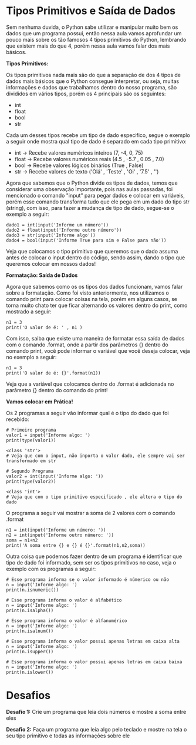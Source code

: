 # Tipos Primitivos e Saída de Dados

Sem nenhuma duvida, o Python sabe utilizar e manipular muito bem os dados que um programa possui, então nessa aula vamos aprofundar um pouco mais sobre os tão famosos 4 tipos primitivos do Python, lembrando que existem mais do que 4, porém nessa aula vamos falar dos mais básicos.

**Tipos Primitivos:**

Os tipos primitivos nada mais são do que a separação de dos 4 tipos de dados mais básicos que o Python consegue interpretar, ou seja, muitas informações e dados que trabalhamos dentro do nosso programa, são divididos em vários tipos, porém os 4 principais são os seguintes:

- int
- float
- bool
- str

Cada um desses tipos recebe um tipo de dado especifico, segue o exemplo a seguir onde mostra qual tipo de dado é separado em cada tipo primitivo:

- int -> Recebe valores numéricos inteiros (7, -4, 0, 75)
- float -> Recebe valores numéricos reais (4.5 , -5.7 , 0.05 , 7.0)
- bool -> Recebe valores lógicos binários (True , False)
- str -> Recebe valores de texto ('Olá' , 'Teste' , 'Oi' , '7.5' , '')

Agora que sabemos que o Python divide os tipos de dados, temos que considerar uma observação importante, pois nas aulas passadas, foi mencionado o comando "input" para pegar dados e colocar em variáveis, porém esse comando transforma tudo que ele pega em um dado do tipo str (string), com isso, para fazer a mudança de tipo de dado, segue-se o exemplo a seguir:

    dado1 = int(input('Informe um número'))
    dado2 = float(input('Informe outro número'))
    dado3 = str(input('Informe algo'))
    dado4 = bool(input('Informe True para sim e False para não'))

Veja que colocamos o tipo primitivo que queremos que o dado assuma antes de colocar o input dentro do código, sendo assim, dando o tipo que queremos colocar em nossos dados!
    
**Formatação: Saída de Dados**

Agora que sabemos como os os tipos dos dados funcionam, vamos falar sobre a formatação. Como foi visto anteriormente, nos utilizamos o comando print para colocar coisas na tela, porém em alguns casos, se torna muito chato ter que ficar alternando os valores dentro do print, como mostrado a seguir:

    n1 = 3
    print('O valor de é: ' , n1 )

Com isso, saiba que existe uma maneira de formatar essa saída de dados com o comando .format, onde a partir dos parâmetros {} dentro do comando print, você pode informar o variável que você deseja colocar, veja no exemplo a seguir:

    n1 = 3
    print('O valor de é: {}'.format(n1))

Veja que a variável que colocamos dentro do .format é adicionada no parâmetro {} dentro do comando do print!

**Vamos colocar em Prática!**

Os 2 programas a seguir vão informar qual é o tipo do dado que foi recebido:

    # Primeiro programa
    valor1 = input('Informe algo: ')
    print(type(valor1))
    
    <class 'str'>
    # Veja que com o input, não inporta o valor dado, ele sempre vai ser transformado em str

	# Segundo Programa
	valor2 = int(input('Informe algo: '))
    print(type(valor2))
    
    <class 'int'>
    # Veja que com o tipo primitivo especificado , ele altera o tipo do dado

O programa a seguir vai mostrar a soma de 2 valores com o comando .format

    n1 = int(input('Informe um número: '))
    n2 = int(input('Informe outro número: '))
    soma = n1+n2
    print('A soma entre {} e {} é {}'.format(n1,n2,soma))

Outra coisa que podemos fazer dentro de um programa é identificar que tipo de dado foi informado, sem ser os tipos primitivos no caso, veja o exemplo com os programas a seguir:

    # Esse programa informa se o valor informado é númerico ou não
    n = input('Informe algo: ')
    print(n.isnumeric())
    
    # Esse programa informa o valor é alfabético
    n = input('Informe algo: ')
    print(n.isalpha())
    
    # Esse programa informa o valor é alfanumérico
    n = input('Informe algo: ')
    print(n.isalnum())
    
    # Esse programa informa o valor possui apenas letras em caixa alta
    n = input('Informe algo: ')
    print(n.isupper())
    
    # Esse programa informa o valor possui apenas letras em caixa baixa
    n = input('Informe algo: ')
    print(n.islower())



# Desafios

**Desafio 1:**  Crie um programa que leia dois números e mostre a soma entre eles

**Desafio 2:**  Faça um programa que leia algo pelo teclado e mostre na tela o seu tipo primitivo e todas as informações sobre ele
